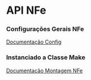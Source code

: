 # API NFe

### Configurações Gerais NFe
[Documentação Config](https://github.com/nfephp-org/sped-nfe/blob/master/docs/Config.md)

### Instanciado a Classe Make
[Documentação Montagem NFe](https://github.com/fagnerlopes/sped-nfe/blob/master/docs/Make.md)
